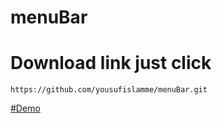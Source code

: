 # menuBar
# Download link just click
```
https://github.com/yousufislamme/menuBar.git
```
[#Demo](url)
